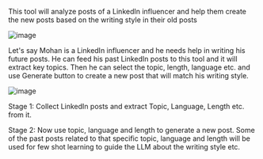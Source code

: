This tool will analyze posts of a LinkedIn influencer and help them create the new posts based on the writing style in their old posts

![image](https://github.com/user-attachments/assets/ca74eb78-3ff1-404b-a216-bdfe4d4e2928)


Let's say Mohan is a LinkedIn influencer and he needs help in writing his future posts. He can feed his past LinkedIn posts to this tool and it will extract key topics. Then he can select the topic, length, language etc. and use Generate button to create a new post that will match his writing style.


![image](https://github.com/user-attachments/assets/f9a6b13f-1722-45e6-a72b-674ccdbef212)


Stage 1: Collect LinkedIn posts and extract Topic, Language, Length etc. from it.

Stage 2: Now use topic, language and length to generate a new post. Some of the past posts related to that specific topic, language and length will be used for few shot learning to guide the LLM about the writing style etc.
